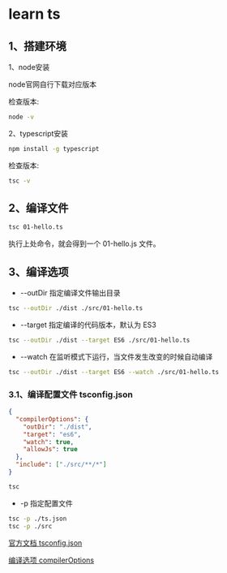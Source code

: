 # learn ts

## 1、搭建环境

1、node安装

node官网自行下载对应版本

检查版本:

```sh
node -v
```

2、typescript安装

```sh
npm install -g typescript
```

检查版本:

```sh
tsc -v
```

## 2、编译文件

```sh
tsc 01-hello.ts
```

执行上处命令，就会得到一个 01-hello.js 文件。

## 3、编译选项

* --outDir 指定编译文件输出目录

```sh
tsc --outDir ./dist ./src/01-hello.ts
```

* --target 指定编译的代码版本，默认为 ES3

```sh
tsc --outDir ./dist --target ES6 ./src/01-hello.ts
```

* --watch 在监听模式下运行，当文件发生改变的时候自动编译

```sh
tsc --outDir ./dist --target ES6 --watch ./src/01-hello.ts
```

### 3.1、编译配置文件 tsconfig.json

```json
{
  "compilerOptions": {
    "outDir": "./dist",
    "target": "es6",
    "watch": true,
    "allowJs": true
  },
  "include": ["./src/**/*"]
}
```

```sh
tsc
```

* -p 指定配置文件

```sh
tsc -p ./ts.json
tsc -p ./src
```

[官方文档 tsconfig.json](https://www.tslang.cn/docs/handbook/tsconfig-json.html)

[编译选项 compilerOptions](https://www.tslang.cn/docs/handbook/compiler-options.html)
